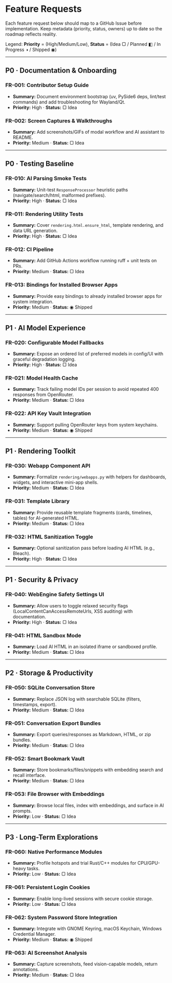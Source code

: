 # Feature Requests

Each feature request below should map to a GitHub Issue before implementation. Keep metadata (priority, status, owners) up to date so the roadmap reflects reality.

Legend: **Priority** = (High/Medium/Low), **Status** = (Idea ▢ / Planned ◧ / In Progress ◑ / Shipped ◉)

---

## P0 · Documentation & Onboarding

### FR-001: Contributor Setup Guide
- **Summary:** Document environment bootstrap (uv, PySide6 deps, lint/test commands) and add troubleshooting for Wayland/Qt.
- **Priority:** High · **Status:** ▢ Idea

### FR-002: Screen Captures & Walkthroughs
- **Summary:** Add screenshots/GIFs of modal workflow and AI assistant to README.
- **Priority:** Medium · **Status:** ▢ Idea

---

## P0 · Testing Baseline

### FR-010: AI Parsing Smoke Tests
- **Summary:** Unit-test `ResponseProcessor` heuristic paths (navigate/search/html, malformed prefixes).
- **Priority:** High · **Status:** ▢ Idea

### FR-011: Rendering Utility Tests
- **Summary:** Cover `rendering.html.ensure_html`, template rendering, and data URL generation.
- **Priority:** High · **Status:** ▢ Idea

### FR-012: CI Pipeline
- **Summary:** Add GitHub Actions workflow running ruff + unit tests on PRs.
- **Priority:** Medium · **Status:** ▢ Idea

### FR-013: Bindings for Installed Browser Apps
- **Summary:** Provide easy bindings to already installed browser apps for system integration.
- **Priority:** Medium · **Status:** ◉ Shipped

---

## P1 · AI Model Experience

### FR-020: Configurable Model Fallbacks
- **Summary:** Expose an ordered list of preferred models in config/UI with graceful degradation logging.
- **Priority:** High · **Status:** ▢ Idea

### FR-021: Model Health Cache
- **Summary:** Track failing model IDs per session to avoid repeated 400 responses from OpenRouter.
- **Priority:** Medium · **Status:** ▢ Idea

### FR-022: API Key Vault Integration
- **Summary:** Support pulling OpenRouter keys from system keychains.
- **Priority:** Medium · **Status:** ◉ Shipped

---

## P1 · Rendering Toolkit

### FR-030: Webapp Component API
- **Summary:** Formalize `rendering/webapps.py` with helpers for dashboards, widgets, and interactive mini-app shells.
- **Priority:** Medium · **Status:** ▢ Idea

### FR-031: Template Library
- **Summary:** Provide reusable template fragments (cards, timelines, tables) for AI-generated HTML.
- **Priority:** Medium · **Status:** ▢ Idea

### FR-032: HTML Sanitization Toggle
- **Summary:** Optional sanitization pass before loading AI HTML (e.g., Bleach).
- **Priority:** High · **Status:** ▢ Idea

---

## P1 · Security & Privacy

### FR-040: WebEngine Safety Settings UI
- **Summary:** Allow users to toggle relaxed security flags (LocalContentCanAccessRemoteUrls, XSS auditing) with documentation.
- **Priority:** High · **Status:** ▢ Idea

### FR-041: HTML Sandbox Mode
- **Summary:** Load AI HTML in an isolated iframe or sandboxed profile.
- **Priority:** Medium · **Status:** ▢ Idea

---

## P2 · Storage & Productivity

### FR-050: SQLite Conversation Store
- **Summary:** Replace JSON log with searchable SQLite (filters, timestamps, export).
- **Priority:** Medium · **Status:** ▢ Idea

### FR-051: Conversation Export Bundles
- **Summary:** Export queries/responses as Markdown, HTML, or zip bundles.
- **Priority:** Medium · **Status:** ▢ Idea

### FR-052: Smart Bookmark Vault
- **Summary:** Store bookmarks/files/snippets with embedding search and recall interface.
- **Priority:** Medium · **Status:** ▢ Idea

### FR-053: File Browser with Embeddings
- **Summary:** Browse local files, index with embeddings, and surface in AI prompts.
- **Priority:** Low · **Status:** ▢ Idea

---

## P3 · Long-Term Explorations

### FR-060: Native Performance Modules
- **Summary:** Profile hotspots and trial Rust/C++ modules for CPU/GPU-heavy tasks.
- **Priority:** Low · **Status:** ▢ Idea

### FR-061: Persistent Login Cookies
- **Summary:** Enable long-lived sessions with secure cookie storage.
- **Priority:** Low · **Status:** ▢ Idea

### FR-062: System Password Store Integration
- **Summary:** Integrate with GNOME Keyring, macOS Keychain, Windows Credential Manager.
- **Priority:** Medium · **Status:** ◉ Shipped

### FR-063: AI Screenshot Analysis
- **Summary:** Capture screenshots, feed vision-capable models, return annotations.
- **Priority:** Medium · **Status:** ▢ Idea